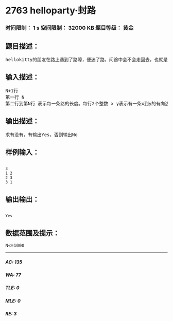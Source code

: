 # 2763 helloparty·封路   
### 时间限制： 1 s     空间限制： 32000 KB     题目等级： 黄金  
## 题目描述：  

<pre>
hellokitty的朋友在路上遇到了路障，便迷了路，问途中会不会走回去，也就是有环路
</pre>
  
  
## 输入描述：  

<pre>
N+1行
第一行 N
第二行到第N行 表示每一条路的长度。每行2个整数 x y表示有一条x到y的有向边
</pre>
  
  
## 输出描述：  

<pre>
求有没有，有输出Yes，否则输出No
</pre>
  
  
## 样例输入：  

<pre><code>
3
1 2
2 3
3 1
</code></pre>
  
  
## 输出输出：  

<pre><code>
Yes
</code></pre>
  
  
## 数据范围及提示：  

<pre>
N<=1000
</pre>
  
  
***  

##### AC: 135  
##### WA: 77  
##### TLE: 0  
##### MLE: 0  
##### RE: 3  
